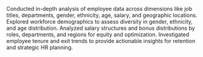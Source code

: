 Conducted in-depth analysis of employee data across dimensions like job titles, departments,  gender, ethnicity, age, salary, and geographic locations.
Explored workforce demographics to assess diversity in gender, ethnicity, and age distribution.
Analyzed salary structures and bonus distributions by roles, departments, and regions for equity  and optimization.
Investigated employee tenure and exit trends to provide actionable insights for retention and  strategic HR planning.
